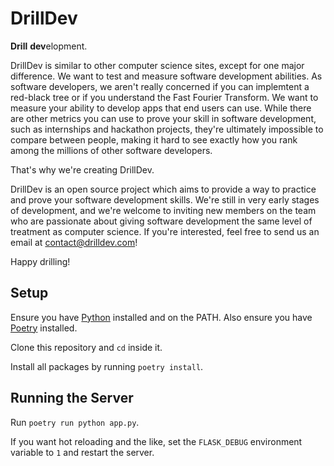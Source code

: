 # DrillDev

**Drill** **dev**elopment.

DrillDev is similar to other computer science sites, except for one major difference. We want to test and measure software development abilities. As software developers, we aren't really concerned if you can implemtent a red-black tree or if you understand the Fast Fourier Transform. We want to measure your ability to develop apps that end users can use. While there are other metrics you can use to prove your skill in software development, such as internships and hackathon projects, they're ultimately impossible to compare between people, making it hard to see exactly how you rank among the millions of other software developers.

That's why we're creating DrillDev.

DrillDev is an open source project which aims to provide a way to practice and prove your software development skills. We're still in very early stages of development, and we're welcome to inviting new members on the team who are passionate about giving software development the same level of treatment as computer science. If you're interested, feel free to send us an email at contact@drilldev.com!

Happy drilling!

## Setup

Ensure you have [Python](https://www.python.org/downloads/) installed and on the PATH. Also ensure you have [Poetry](https://python-poetry.org/docs/master/#installation) installed.

Clone this repository and `cd` inside it.

Install all packages by running `poetry install`.

## Running the Server

Run `poetry run python app.py`.

If you want hot reloading and the like, set the `FLASK_DEBUG` environment variable to `1` and restart the server.

